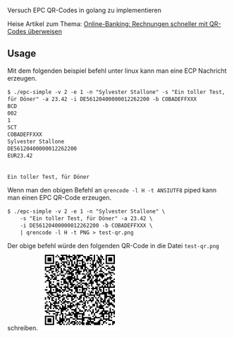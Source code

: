 Versuch EPC QR-Codes in golang zu implementieren

Heise Artikel zum Thema: [Online-Banking: Rechnungen schneller mit QR-Codes überweisen](https://heise.de/-6543687)



## Usage

Mit dem folgenden beispiel befehl unter linux kann man eine ECP Nachricht erzeugen.

```
$ ./epc-simple -v 2 -e 1 -n "Sylvester Stallone" -s "Ein toller Test, für Döner" -a 23.42 -i DE56120400000012262200 -b COBADEFFXXX
BCD
002
1
SCT
COBADEFFXXX
Sylvester Stallone
DE56120400000012262200
EUR23.42


Ein toller Test, für Döner

```

Wenn man den obigen Befehl an `qrencode -l H -t ANSIUTF8` piped kann man einen EPC QR-Code erzeugen.

```
$ ./epc-simple -v 2 -e 1 -n "Sylvester Stallone" \
	-s "Ein toller Test, für Döner" -a 23.42 \
	-i DE56120400000012262200 -b COBADEFFXXX \
	| qrencode -l H -t PNG > test-qr.png
```

Der obige befehl würde den folgenden QR-Code in die Datei `test-qr.png` schreiben.
![test-qr.png](/images/test-qr.png)

